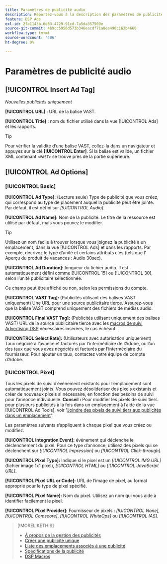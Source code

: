 ```yaml
---
title: Paramètres de publicité audio
description: Reportez-vous à la description des paramètres de publicité disponibles pour les publicités audio.
feature: DSP Ads
exl-id: 2fa1143b-6e83-4729-91cd-7a5da357509e
source-git-commit: 4b9cc5956d573b346eacdf71a8ea490c162b4660
workflow-type: tm+mt
source-wordcount: '406'
ht-degree: 0%

---
```


# Paramètres de publicité audio

## [!UICONTROL Insert Ad Tag]

*Nouvelles publicités uniquement*

**[!UICONTROL URL]** : URL de la balise VAST.

**[!UICONTROL Title]** : nom du fichier utilisé dans la vue [!UICONTROL Ads] et les rapports.

>[!TIP]
>
> Pour vérifier la validité d’une balise VAST, collez-la dans un navigateur et appuyez sur la clé **[!UICONTROL Enter]**. Si la balise est valide, un fichier XML contenant `<VAST>` se trouve près de la partie supérieure.

## [!UICONTROL Ad Options]

### [!UICONTROL Basic]

**[!UICONTROL Ad Type]:** (Lecture seule) Type de publicité que vous créez, qui correspond au type de placement auquel la publicité peut être jointe. Par défaut, il est défini sur *[!UICONTROL Audio]*.

**[!UICONTROL Ad Name]:** Nom de la publicité. Le titre de la ressource est utilisé par défaut, mais vous pouvez le modifier.

>[!TIP]
>
> Utilisez un nom facile à trouver lorsque vous joignez la publicité à un emplacement, dans la vue [!UICONTROL Ads] et dans les rapports. Par exemple, décrivez le type d’unité et certains attributs clés (tels que l’ Aperçu du produit de vacances : Audio 30sec).

**[!UICONTROL Ad Duration]:** longueur du fichier audio. Il est automatiquement défini comme [!UICONTROL 15] ou [!UICONTROL 30], selon l’unité publicitaire sélectionnée.

Ce champ peut être affiché ou non, selon les permissions du compte.

**[!UICONTROL VAST Tag]:** (Publicités utilisant des balises VAST uniquement) Une URL pour une source publicitaire tierce. Assurez-vous que la balise VAST comprend uniquement des fichiers de médias audio.

**[!UICONTROL Final VAST Tag]:** (Publicités utilisant uniquement des balises VAST) URL de la source publicitaire tierce avec les [macros de suivi Advertising DSP](/help/dsp/campaign-management/macros.md) nécessaires insérées, le cas échéant.

**[!UICONTROL Select Rate]:** (Utilisateurs avec autorisation uniquement) Taux négocié à l’avance et facturés par l’intermédiaire de l’Adobe, ou l’un des taux que vous avez négociés et facturés par l’intermédiaire du fournisseur. Pour ajouter un taux, contactez votre équipe de compte d’Adobe.

### [!UICONTROL Pixel]

Tous les pixels de suivi d’événement existants pour l’emplacement sont automatiquement joints. Vous pouvez désolidariser des pixels existants et créer de nouveaux pixels si nécessaire, en fonction des besoins de suivi pour l’annonce individuelle. **Conseil :** Pour modifier les pixels de suivi tiers pour plusieurs publicités à la fois dans un emplacement à l’aide de la vue [!UICONTROL Ad Tools], voir &quot;[Joindre des pixels de suivi tiers aux publicités dans un emplacement](/help/dsp/campaign-management/ads/ad-attach-to-placement.md#attach-pixels-ads)&quot;.

Les paramètres suivants s’appliquent à chaque pixel que vous créez ou modifiez.

**[!UICONTROL Integration Event]:** événement qui déclenche le déclenchement du pixel. Pour ce type d’annonce, utilisez des pixels qui se déclenchent sur *[!UICONTROL Impression]* ou *[!UICONTROL Click-through]*.

**[!UICONTROL Pixel Type]:** Indique si le pixel est un *[!UICONTROL IMG URL]* (fichier image 1x1 pixel), *[!UICONTROL HTML]* ou *[!UICONTROL JavaScript URL]*.

**[!UICONTROL Pixel URL or Code]:** URL de l’image de pixel, au format approprié pour le type de pixel spécifié.

**[!UICONTROL Pixel Name]:** Nom du pixel. Utilisez un nom qui vous aide à identifier facilement le pixel.

**[!UICONTROL Pixel Provider]:** Fournisseur de pixels : *[!UICONTROL None]*, *[!UICONTROL Comscore]*, *[!UICONTROL WhiteOps]* ou *[!UICONTROL IAS]*.

>[!MORELIKETHIS]
>
>* [À propos de la gestion des publicités](ad-about.md)
>* [Créer une publicité unique](ad-create.md)
>* [Liste des emplacements associés à une publicité](/help/dsp/campaign-management/ads/ad-list-placements.md)
>* [Spécifications de la publicité](ad-specs.md)
>* [DSP Macros](/help/dsp/campaign-management/macros.md)
